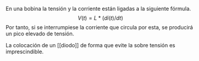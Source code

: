 En una bobina la tensión y la corriente están ligadas a la siguiente fórmula.
	$$V(t) = L*(di(t)/dt)$$
Por tanto, si se interrumpiese la corriente que circula por esta, se producirá un pico elevado de tensión.

La colocación de un [[diodo]] de forma que evite la sobre tensión es imprescindible.